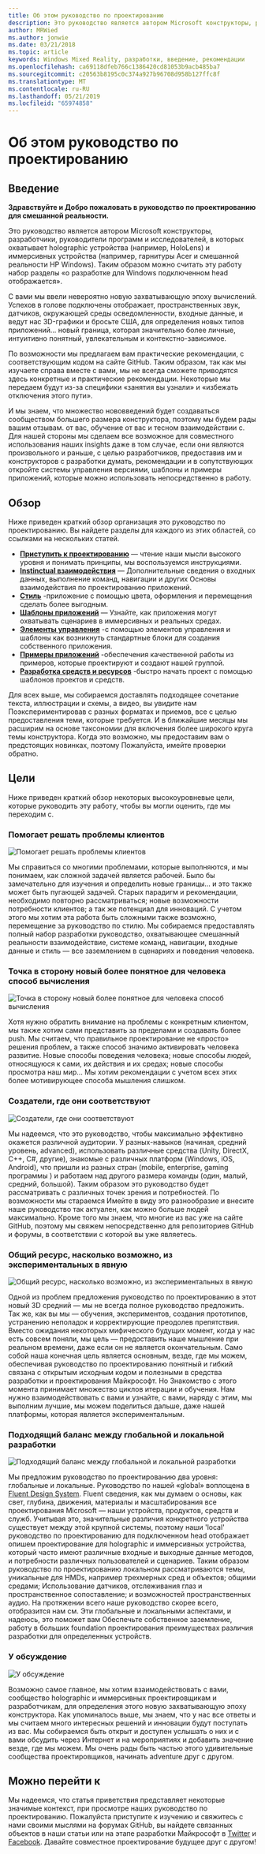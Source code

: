 ```yaml
---
title: Об этом руководство по проектированию
description: Это руководство является автором Microsoft конструкторы, разработчики, руководители программ и исследователей, в которых охватывает holographic устройства (например, HoloLens) и иммерсивных устройства (например, гарнитуры Acer и смешанной реальности HP Windows).
author: MRWied
ms.author: jonwie
ms.date: 03/21/2018
ms.topic: article
keywords: Windows Mixed Reality, разработки, введение, рекомендации
ms.openlocfilehash: ca69118dfeb766c1386420cd81053b9acb485ba7
ms.sourcegitcommit: c20563b8195c0c374a927b96708d958b127ffc8f
ms.translationtype: MT
ms.contentlocale: ru-RU
ms.lasthandoff: 05/21/2019
ms.locfileid: "65974858"
---
```

# <a name="about-this-design-guidance"></a>Об этом руководство по проектированию

## <a name="introduction"></a>Введение

**Здравствуйте и Добро пожаловать в руководство по проектированию для смешанной реальности.**

Это руководство является автором Microsoft конструкторы, разработчики, руководители программ и исследователей, в которых охватывает holographic устройства (например, HoloLens) и иммерсивных устройства (например, гарнитуры Acer и смешанной реальности HP Windows). Таким образом можно считать эту работу набор разделы «о разработке для Windows подключенном head отображается».

С вами мы ввели невероятно новую захватывающую эпоху вычислений. Успехов в голове подключены отображает, пространственных звук, датчиков, окружающей среды осведомленности, входные данные, и ведут нас 3D-графики и бросьте США, для определения новых типов приложений... новый граница, которая значительно более личные, интуитивно понятный, увлекательным и контекстно-зависимое.

По возможности мы предлагаем вам практические рекомендации, с соответствующим кодом на сайте GitHub. Таким образом, так как мы изучаете справа вместе с вами, мы не всегда сможете приводятся здесь конкретные и практические рекомендации. Некоторые мы передаем будут из-за специфики «занятия вы узнали» и «избежать отключения этого пути».

И мы знаем, что множество нововведений будет создаваться сообществом большего размера конструктора, поэтому мы будем рады вашим отзывам. от вас, обучение от вас и тесном взаимодействии с. Для нашей стороны мы сделаем все возможное для совместного использования наших insights даже в том случае, если они являются произвольного и раньше, с целью разработчиков, предоставив им и конструкторов с разработки думать, рекомендации и в сопутствующих откройте системы управления версиями, шаблоны и примеры приложений, которые можно использовать непосредственно в работу.

## <a name="overview"></a>Обзор

Ниже приведен краткий обзор организация это руководство по проектированию. Вы найдете разделы для каждого из этих областей, со ссылками на нескольких статей.
* **[Приступить к проектированию](mixed-reality.md)**  — чтение наши мысли высокого уровня и понимать принципы, мы воспользуемся инструкциями.
* **[Instinctual взаимодействия](interaction-fundamentals.md)**  — Дополнительные сведения о входных данных, выполнение команд, навигации и других Основы взаимодействия по проектированию приложений.
* **[Стиль](typography.md)**  -приложение с помощью цвета, оформления и перемещения сделать более выгодным.
* **[Шаблоны приложений](types-of-mixed-reality-apps.md)**  — Узнайте, как приложения могут охватывать сценариев в иммерсивных и реальных средах.
* **[Элементы управления](interactable-object.md)**  -с помощью элементов управления и шаблоны как возникнуть стандартные блоки для создания собственного приложения.
* **[Примеры приложений](design.md#sample-apps)**  -обеспечения качественной работы из примеров, которые проектируют и создают нашей группой.
* **[Разработка средств и ресурсов](design.md#design-tools)**  -быстро начать проект с помощью шаблонов проектов и средств.

Для всех выше, мы собираемся доставлять подходящее сочетание текста, иллюстрации и схемы, а видео, вы увидите нам Поэкспериментировав с разных форматах и приемов, все с целью предоставления теми, которые требуется. И в ближайшие месяцы мы расширим на основе таксономии для включения более широкого круга темы конструктора. Когда это возможно, мы предоставим вам о предстоящих новинках, поэтому Пожалуйста, имейте проверки обратно.

## <a name="objectives"></a>Цели

Ниже приведен краткий обзор некоторых высокоуровневые цели, которые руководить эту работу, чтобы вы могли оценить, где мы переходим с.

### <a name="help-solve-customer-challenges"></a>Помогает решать проблемы клиентов

![Помогает решать проблемы клиентов](images/500px-fix-a-broken-switch-with-hololens.jpg) <br>

Мы справиться со многими проблемами, которые выполняются, и мы понимаем, как сложной задачей является рабочей. Было бы замечательно для изучения и определить новые границы... и это также может быть пугающей задачей. Старых парадигм и рекомендации, необходимо повторно рассматриваться; новые возможности потребности клиентов; а так же потенциал для инноваций. С учетом этого мы хотим эта работа быть сложными также возможно, перемещение за руководство по стилю. Мы собираемся предоставлять полный набор разработки руководство, охватывающее смешанный реальности взаимодействие, системе команд, навигации, входные данные и стиль — все заземлением в сценариях и поведения человека. 

### <a name="point-the-way-towards-a-new-more-human-way-of-computing"></a>Точка в сторону новый более понятное для человека способ вычисления

![Точка в сторону новый более понятное для человека способ вычисления](images/500px-man-and-women-with-holograph-on-table.png)<br>

Хотя нужно обратить внимание на проблемы с конкретным клиентом, мы также хотим сами представить за пределами и создавать более push. Мы считаем, что правильное проектирование не «просто» решения проблем, а также способ значимо активировать человека развитие. Новые способы поведения человека; новые способы людей, относящуюся к сами, их действия и их средах; новые способы просмотра наш мир... Мы хотим рекомендации с учетом всех этих более мотивирующее способа мышления слишком. 

### <a name="meet-creators-where-they-are"></a>Создатели, где они соответствуют

![Создатели, где они соответствуют](images/500px-creators.jpg) <br>

Мы надеемся, что это руководство, чтобы максимально эффективно окажется различной аудитории. У разных-навыков (начиная, средний уровень, advanced), использовать различные средства (Unity, DirectX, C++, C#, другие), знакомые с различных платформ (Windows, iOS, Android), что пришли из разных стран (mobile, enterprise, gaming программы ) и работаем над другого размера команды (один, малый, средний, большой). Таким образом это руководство будет рассматривать с различных точек зрения и потребностей. По возможности мы стараемся Имейте в виду это разнообразие и внесите наше руководство так актуален, как можно больше людей максимально. Кроме того мы знаем, что многие из вас уже на сайте GitHub, поэтому мы свяжем непосредственно для репозиториев GitHub и форумы, в соответствии с которой вы уже являетесь. 

### <a name="share-as-much-as-possible-from-experimental-to-explicit"></a>Общий ресурс, насколько возможно, из экспериментальных в явную

![Общий ресурс, насколько возможно, из экспериментальных в явную](images/500px-man-playinggame.jpg) <br>

Одной из проблем предложения руководство по проектированию в этот новый 3D средний — мы не всегда полное руководство предложить. Так же, как вы мы — обучения, экспериментов, создания прототипов, устранению неполадок и корректирующие преодолев препятствия. Вместо ожидания некоторых мифического будущих момент, когда у нас есть совсем поняли, мы цель — предоставить наше мышление при реальном времени, даже если он не является окончательным. Само собой наша конечная цель является основным, везде, где мы можем, обеспечивая руководство по проектированию понятный и гибкий связана с открытым исходным кодом и полезными в средства разработки и проектирования Майкрософт. Но Знакомство с этого момента принимает множество циклов итерации и обучения. Нам нужно взаимодействовать с вами и узнайте, с вами, наряду с этим, мы выполним лучшие, мы можем поделиться дальше, даже нашей платформы, которая является экспериментальным. 

### <a name="the-right-balance-of-global-and-local-design"></a>Подходящий баланс между глобальной и локальной разработки

![Подходящий баланс между глобальной и локальной разработки](images/500px-fluentdesign.jpg) <br>

Мы предложим руководство по проектированию два уровня: глобальные и локальные. Руководство по нашей «global» воплощена в [Fluent Design System](http://fluent.microsoft.com). Fluent сведения, как мы думаем о основы, как свет, глубина, движения, материалы и масштабирования все проектирования Microsoft — наши устройств, продуктов, средств и служб. Учитывая это, значительные различия конкретного устройства существует между этой крупной системы, поэтому наши 'local' руководство по проектированию для подключенном head отображает опишем проектирование для holographic и иммерсивных устройства, который часто имеют различные входные и выходные данные методов, и потребности различных пользователей и сценариев. Таким образом руководство по проектированию локальном рассматриваются темы, уникальные для HMDs, например трехмерных сред и объектов; общими средами; Использование датчиков, отслеживания глаз и пространственное сопоставление; и возможностей пространственных аудио. На протяжении всего наше руководство скорее всего, отобразится нам см. Эти глобальные и локальными аспектами, и надеюсь, это поможет вам Обеспечьте собственное заземление, работу в больших foundation проектирования преимуществах различия разработки для определенных устройств.

### <a name="have-a-discussion"></a>У обсуждение

![У обсуждение](images/500px-share.jpg) <br>

Возможно самое главное, мы хотим взаимодействовать с вами, сообщество holographic и иммерсивных проектировщикам и разработчикам, для определения этого новую захватывающую эпоху конструктора. Как упоминалось выше, мы знаем, что у нас все ответы и мы считаем много интересных решений и инновации будут поступать из вас. Мы собираемся быть открыт и доступен услышать о них и с вами обсудить через Интернет и на мероприятиях и добавить значение везде, где мы можем. Мы очень рады быть частью этого удивительные сообщества проектировщиков, начинать adventure друг с другом. 

## <a name="please-dive-in"></a>Можно перейти к

Мы надеемся, что статья приветствия представляет некоторые значимые контекст, при просмотре наших руководство по проектированию. Пожалуйста приступите к изучению и свяжитесь с нами своими мыслями на форумах GitHub, вы найдете связанных объектов в наши статьи или на этапе разработки Майкрософт в [Twitter](https://twitter.com/MicrosoftDesign) и [Facebook](https://www.facebook.com/microsoftdesign/). Давайте совместное проектирование будущее друг с другом!
